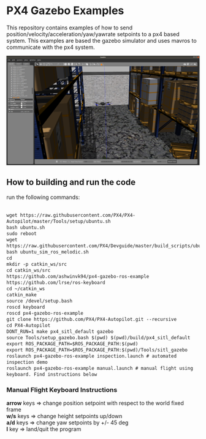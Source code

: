 # PX4 Gazebo Examples

This repository contains examples of how to send position/velocity/acceleration/yaw/yawrate setpoints to a px4 based system. This examples are based the gazebo simulator
and uses mavros to communicate with the px4 system.

[![IMAGE ALT TEXT HERE](https://github.com/ashwinvk94/px4-gazebo-ros-example/blob/master/demo.png?raw=true)](https://youtu.be/nsGc7zbpC5U)

## How to building and run the code

run the following commands:
```

wget https://raw.githubusercontent.com/PX4/PX4-Autopilot/master/Tools/setup/ubuntu.sh
bash ubuntu.sh
sudo reboot
wget https://raw.githubusercontent.com/PX4/Devguide/master/build_scripts/ubuntu_sim_ros_melodic.sh
bash ubuntu_sim_ros_melodic.sh
cd
mkdir -p catkin_ws/src
cd catkin_ws/src
https://github.com/ashwinvk94/px4-gazebo-ros-example
https://github.com/lrse/ros-keyboard
cd ~/catkin_ws
catkin_make
source /devel/setup.bash
roscd keyboard
roscd px4-gazebo-ros-example
git clone https://github.com/PX4/PX4-Autopilot.git --recursive
cd PX4-Autopilot
DONT_RUN=1 make px4_sitl_default gazebo
source Tools/setup_gazebo.bash $(pwd) $(pwd)/build/px4_sitl_default
export ROS_PACKAGE_PATH=$ROS_PACKAGE_PATH:$(pwd)
export ROS_PACKAGE_PATH=$ROS_PACKAGE_PATH:$(pwd)/Tools/sitl_gazebo
roslaunch px4-gazebo-ros-example inspection.launch # automated inspection demo
roslaunch px4-gazebo-ros-example manual.launch # manual flight using keyboard. Find instructions below
```
### Manual Flight Keyboard Instructions
**arrow** keys => change position setpoint with respect to the world fixed frame  
**w/s** keys => change height setpoints up/down  
**a/d** keys => change yaw setpoints by +/- 45 deg  
**l** key => land/quit the program  
